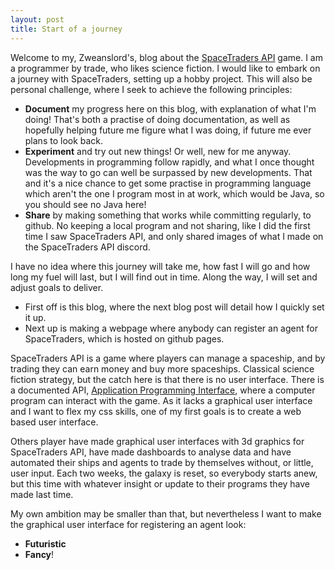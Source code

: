 ```yaml
---
layout: post
title: Start of a journey
---
```


Welcome to my, Zweanslord's, blog about the [SpaceTraders API](https://spacetraders.io/) game. I am a programmer by trade, who likes science fiction. I would like to embark on a journey with SpaceTraders, setting up a hobby project. This will also be personal challenge, where I seek to achieve the following principles:

- **Document** my progress here on this blog, with explanation of what I'm doing! That's both a practise of doing documentation, as well as hopefully helping future me figure what I was doing, if future me ever plans to look back.
- **Experiment** and try out new things! Or well, new for me anyway. Developments in programming follow rapidly, and what I once thought was the way to go can well be surpassed by new developments. That and it's a nice chance to get some practise in programming language which aren't the one I program most in at work, which would be Java, so you should see no Java here!
- **Share** by making something that works while committing regularly, to github. No keeping a local program and not sharing, like I did the first time I saw SpaceTraders API, and only shared images of what I made on the SpaceTraders API discord.

I have no idea where this journey will take me, how fast I will go and how long my fuel will last, but I will find out in time. Along the way, I will set and adjust goals to deliver.

- First off is this blog, where the next blog post will detail how I quickly set it up.
- Next up is making a webpage where anybody can register an agent for SpaceTraders, which is hosted on github pages.

SpaceTraders API is a game where players can manage a spaceship, and by trading they can earn money and buy more spaceships. Classical science fiction strategy, but the catch here is that there is no user interface. There is a documented API, [Application Programming Interface](https://en.wikipedia.org/wiki/API), where a computer program can interact with the game. As it lacks a graphical user interface and I want to flex my css skills, one of my first goals is to create a web based user interface.

Others player have made graphical user interfaces with 3d graphics for SpaceTraders API, have made dashboards to analyse data and have automated their ships and agents to trade by themselves without, or little, user input. Each two weeks, the galaxy is reset, so everybody starts anew, but this time with whatever insight or update to their programs they have made last time.

My own ambition may be smaller than that, but nevertheless I want to make the graphical user interface for registering an agent look:
- **Futuristic**
- **Fancy**!
